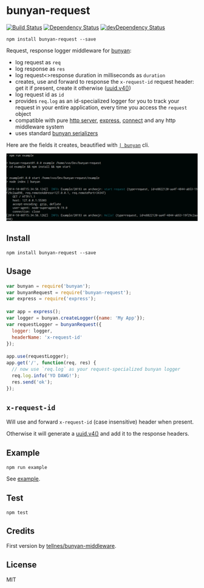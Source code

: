 # bunyan-request
[![Build Status](http://img.shields.io/travis/vvo/bunyan-request/master.svg?style=flat-square)](https://travis-ci.org/vvo/bunyan-request) [![Dependency Status](http://img.shields.io/david/vvo/bunyan-request.svg?style=flat-square)](https://david-dm.org/vvo/bunyan-request) [![devDependency Status](http://img.shields.io/david/dev/vvo/bunyan-request.svg?style=flat-square)](https://david-dm.org/vvo/bunyan-request#info=devDependencies)

```shell
npm install bunyan-request --save
```

Request, response logger middleware for [bunyan](https://github.com/trentm/node-bunyan):
- log request as `req`
- log response as `res`
- log request<>response duration in milliseconds as `duration`
- creates, use and forward to response the `x-request-id` request header: get it if present, create it otherwise ([uuid.v4()](https://github.com/defunctzombie/node-uuid#uuidv4options--buffer--offset))
- log request id as `id`
- provides `req.log` as an id-specialized logger for you to track your request in your entire application, every time you access the `request` object
- compatible with pure [http server](http://nodejs.org/api/http.html#http_http_createserver_requestlistener), [express](https://github.com/strongloop/express), [connect](https://github.com/senchalabs/connect) and any http middleware system
- uses standard [bunyan serializers](https://github.com/trentm/node-bunyan#serializers)

Here are the fields it creates, beautified with [`| bunyan`](https://github.com/trentm/node-bunyan#cli-usage) cli.

![screenshot](screenshot.png)

## Install

```shell
npm install bunyan-request --save
```

## Usage

```js
var bunyan = require('bunyan');
var bunyanRequest = require('bunyan-request');
var express = require('express');

var app = express();
var logger = bunyan.createLogger({name: 'My App'});
var requestLogger = bunyanRequest({
  logger: logger,
  headerName: 'x-request-id'
});

app.use(requestLogger);
app.get('/', function(req, res) {
  // now use `req.log` as your request-specialized bunyan logger
  req.log.info('YO DAWG!');
  res.send('ok');
});
```

## `x-request-id`

Will use and forward `x-request-id` (case insensitive) header when present.

Otherwise it will generate
a [uuid.v4()](https://github.com/defunctzombie/node-uuid#uuidv4options--buffer--offset) and
add it to the response headers.

## Example

```shell
npm run example
```

See [example](example).

## Test

```shell
npm test
```

## Credits

First version by [tellnes/bunyan-middleware](https://github.com/tellnes/bunyan-middleware).

## License

MIT
